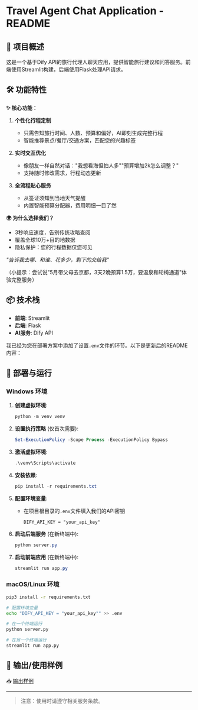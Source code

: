 # Travel Agent Chat Application - README

## 🌟 项目概述

这是一个基于Dify API的旅行代理人聊天应用，提供智能旅行建议和问答服务。前端使用Streamlit构建，后端使用Flask处理API请求。

## 🛠️ 功能特性

**✨ 核心功能：**  
1. **个性化行程定制**  
   - 只需告知旅行时间、人数、预算和偏好，AI即刻生成完整行程  
   - 智能推荐景点/餐厅/交通方案，匹配您的兴趣标签  

2. **实时交互优化**  
   - 像朋友一样自然对话："我想看海但怕人多""预算增加2k怎么调整？"  
   - 支持随时修改需求，行程动态更新  

3. **全流程贴心服务**  
   - 从签证须知到当地天气提醒  
   - 内置智能预算分配器，费用明细一目了然  

**🌍 为什么选择我们？**  
- 3秒响应速度，告别传统攻略查阅  
- 覆盖全球10万+目的地数据  
- 隐私保护：您的行程数据仅您可见  

*"告诉我去哪、和谁、花多少，剩下的交给我"*  

（小提示：尝试说"5月带父母去京都，3天2晚预算1.5万，要温泉和轮椅通道"体验完整服务）


## 📦 技术栈

- **前端**: Streamlit
- **后端**: Flask
- **AI服务**: Dify API

我已经为您在部署方案中添加了设置`.env`文件的环节。以下是更新后的README内容：

## 🚀 部署与运行

### Windows 环境

1. **创建虚拟环境**:
   ```powershell
   python -m venv venv
   ```

2. **设置执行策略** (仅首次需要):
   ```powershell
   Set-ExecutionPolicy -Scope Process -ExecutionPolicy Bypass
   ```

3. **激活虚拟环境**:
   ```powershell
   .\venv\Scripts\activate
   ```

4. **安装依赖**:
   ```powershell
   pip install -r requirements.txt
   ```

5. **配置环境变量**:
   - 在项目根目录的`.env`文件填入我们的API密钥
     ```
     DIFY_API_KEY = "your_api_key"
     ```

6. **启动后端服务** (在新终端中):
   ```powershell
   python server.py
   ```

7. **启动前端应用** (在新终端中):
   ```powershell
   streamlit run app.py
   ```

### macOS/Linux 环境

```bash
pip3 install -r requirements.txt

# 配置环境变量
echo "DIFY_API_KEY = "your_api_key"" >> .env

# 在一个终端运行
python server.py

# 在另一个终端运行
streamlit run app.py
```
## 📌 输出/使用样例
📥 [输出样例](./examples/输出样例.pdf)

---

> 注意：使用时请遵守相关服务条款。